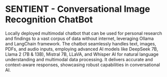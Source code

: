 # SENTIENT - Conversational Image Recognition ChatBot
 Locally deployed multimodal chatbot that can be used for personal research and findings to a vast corpus of data without internet, leveraging Ollama and LangChain framework. The chatbot seamlessly handles text, images, PDFs, and audio inputs, employing advanced AI models like DeepSeek 7B, Llama 2 (7B & 13B), Mistral 7B, LLaVA, and Whisper AI for natural language understanding and multimodal data processing. It delivers accurate and context-aware responses, showcasing robust capabilities in conversational AI.
